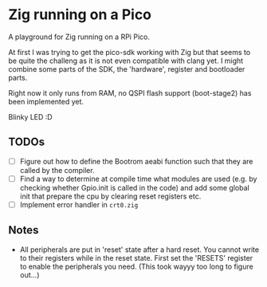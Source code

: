# Zig running on a Pico

A playground for Zig running on a RPi Pico.

At first I was trying to get the pico-sdk working with Zig but that seems to be
quite the challeng as it is not even compatible with clang yet. I might combine
some parts of the SDK, the 'hardware', register and bootloader parts.

Right now it only runs from RAM, no QSPI flash support (boot-stage2) has been
implemented yet.

Blinky LED :D

## TODOs

- [ ] Figure out how to define the Bootrom aeabi function such that they are
  called by the compiler.
- [ ] Find a way to determine at compile time what modules are used (e.g. by
  checking whether Gpio.init is called in the code) and add some global init
  that prepare the cpu by clearing reset registers etc.
- [ ] Implement error handler in `crt0.zig`

## Notes

- All peripherals are put in 'reset' state after a hard reset. You cannot write
  to their registers while in the reset state. First set the 'RESETS' register
  to enable the peripherals you need.
  (This took wayyy too long to figure out...)
